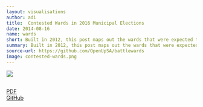 ```yaml
---
layout: visualisations
author: adi
title:  Contested Wards in 2016 Municipal Elections
date: 2014-08-16
name: wards
short: Built in 2012, this post maps out the wards that were expected to be contested in the 2016 municipal elections.
summary: Built in 2012, this post maps out the wards that were expected to be contested in the 2016 municipal elections.
source-url: https://github.com/OpenUpSA/battlewards
image: contested-wards.png
---
```


<img style="margin-bottom: 15px; border: 1px solid #ddd;" src="{{ site.baseurl }}/img/visualisation/contested-wards.png"/>

[PDF](https://openup.org.za/img/resources/contested_wards.pdf)  
[GitHub](https://github.com/OpenUpSA/battlewards)